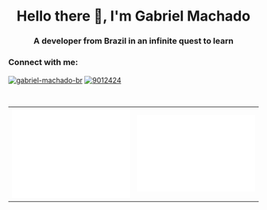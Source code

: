 <h1 align="center">Hello there 👋, I'm Gabriel Machado</h1>
<h3 align="center">A developer from Brazil in an infinite quest to learn</h3>

<h3 align="left">Connect with me:</h3>
<p align="left">
<a href="https://linkedin.com/in/gabriel-machado-br" target="blank"><img align="center" src="https://cdn.jsdelivr.net/npm/simple-icons@3.0.1/icons/linkedin.svg" alt="gabriel-machado-br" height="30" width="40" /></a>
<a href="https://stackoverflow.com/users/9012424" target="blank"><img align="center" src="https://cdn.jsdelivr.net/npm/simple-icons@3.0.1/icons/stackoverflow.svg" alt="9012424" height="30" width="40" /></a>
</p>

<br/>

<table>
 <tr>
  <td width="50%">
    <img src="/github-metrics.svg"/ alt="Metrics">
  </td>
  <td width="50%">
    <img src="/metrics.plugin.isocalendar.fullyear.svg"/ alt="Contributions calendar">
  </td>
 </tr>
</table>
